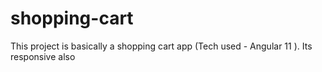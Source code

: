 # shopping-cart
This project is basically a shopping cart app (Tech used - Angular 11 ). Its responsive also
